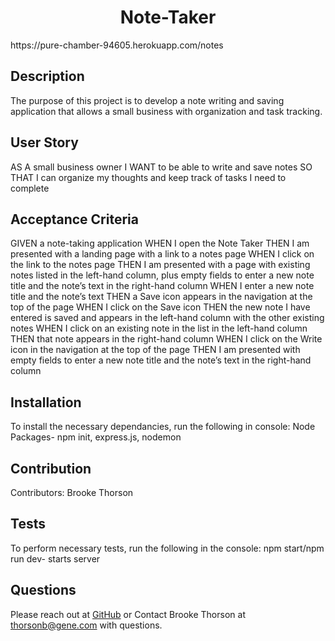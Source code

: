 <h1 align="center">Note-Taker</h1>
https://pure-chamber-94605.herokuapp.com/notes



## Description
The purpose of this project is to develop a note writing and saving application that allows a small business with organization and task tracking. 

## User Story 
AS A small business owner
I WANT to be able to write and save notes
SO THAT I can organize my thoughts and keep track of tasks I need to complete

## Acceptance Criteria
GIVEN a note-taking application
WHEN I open the Note Taker
THEN I am presented with a landing page with a link to a notes page
WHEN I click on the link to the notes page
THEN I am presented with a page with existing notes listed in the left-hand column, plus empty fields to enter a new note title and the note’s text in the right-hand column
WHEN I enter a new note title and the note’s text
THEN a Save icon appears in the navigation at the top of the page
WHEN I click on the Save icon
THEN the new note I have entered is saved and appears in the left-hand column with the other existing notes
WHEN I click on an existing note in the list in the left-hand column
THEN that note appears in the right-hand column
WHEN I click on the Write icon in the navigation at the top of the page
THEN I am presented with empty fields to enter a new note title and the note’s text in the right-hand column

## Installation
To install the necessary dependancies, run the following in console: 
Node Packages- npm init, express.js, nodemon


## Contribution
​Contributors: Brooke Thorson

## Tests
To perform necessary tests, run the following in the console:
 npm start/npm run dev- starts server


## Questions
Please reach out at [GitHub](https://github.com/Brookethorson) 
or 
Contact Brooke Thorson at thorsonb@gene.com with questions.